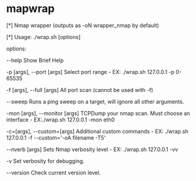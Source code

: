 # mapwrap

[*] Nmap wrapper (outputs as -oN wrapper_nmap by default)

[*] Usage: ./wrap.sh <target> [options]

options:

--help                          Show Brief Help

-p [args], --port [args]        Select port range - EX: ./wrap.sh 127.0.0.1 -p 0-65535

-f [args], --full [args]        All port scan (cannot be used with -f)

--sweep                         Runs a ping sweep on a target, will ignore all other arguments.

-mon [args], --monitor [args]   TCPDump your nmap scan.  Must choose an interface - EX:./wrap.sh 127.0.0.1 -mon eth0

-c=[args], --custom=[args]      Additional custom commands - EX: ./wrap.sh 127.0.0.1 -f --custom='-oA filename -T5'

--nverb [args]                  Sets Nmap verbosity level - EX: ./wrap.sh 127.0.0.1 -vv

-v                              Set verbosity for debugging.

--version                       Check current version level.
